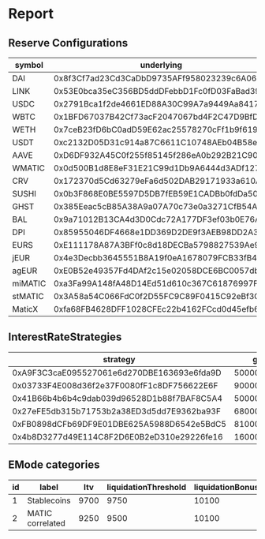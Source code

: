 # Report

## Reserve Configurations

| symbol | underlying | aToken | stableDebtToken | variableDebtToken | decimals | ltv | liquidationThreshold | liquidationBonus | liquidationProtocolFee | reserveFactor | usageAsCollateralEnabled | borrowingEnabled | stableBorrowRateEnabled | supplyCap | borrowCap | debtCeiling | eModeCategory | interestRateStrategy | isActive | isFrozen | isSiloed | isBorrowableInIsolation | isFlashloanable | aTokenImpl | stableDebtTokenImpl | variableDebtTokenImpl |
|---|---|---|---|---|---|---|---|---|---|---|---|---|---|---|---|---|---|---|---|---|---|---|---|---|---|---|
| DAI | 0x8f3Cf7ad23Cd3CaDbD9735AFf958023239c6A063 | 0x82E64f49Ed5EC1bC6e43DAD4FC8Af9bb3A2312EE | 0xd94112B5B62d53C9402e7A60289c6810dEF1dC9B | 0x8619d80FB0141ba7F184CbF22fd724116D9f7ffC | 18 | 7500 | 8000 | 10500 | 1000 | 1000 | true | true | true | 45000000 | 30000000 | 0 | 1 | 0xA9F3C3caE095527061e6d270DBE163693e6fda9D | true | false | false | true | false | 0xa5ba6E5EC19a1Bf23C857991c857dB62b2Aa187B | 0x52A1CeB68Ee6b7B5D13E0376A1E0E4423A8cE26e | 0x81387c40EB75acB02757C1Ae55D5936E78c9dEd3 |
| LINK | 0x53E0bca35eC356BD5ddDFebbD1Fc0fD03FaBad39 | 0x191c10Aa4AF7C30e871E70C95dB0E4eb77237530 | 0x89D976629b7055ff1ca02b927BA3e020F22A44e4 | 0x953A573793604aF8d41F306FEb8274190dB4aE0e | 18 | 5000 | 6500 | 10750 | 1000 | 2000 | true | true | false | 297640 | 163702 | 0 | 0 | 0x03733F4E008d36f2e37F0080fF1c8DF756622E6F | true | false | false | false | false | 0xa5ba6E5EC19a1Bf23C857991c857dB62b2Aa187B | 0x52A1CeB68Ee6b7B5D13E0376A1E0E4423A8cE26e | 0x81387c40EB75acB02757C1Ae55D5936E78c9dEd3 |
| USDC | 0x2791Bca1f2de4661ED88A30C99A7a9449Aa84174 | 0x625E7708f30cA75bfd92586e17077590C60eb4cD | 0x307ffe186F84a3bc2613D1eA417A5737D69A7007 | 0xFCCf3cAbbe80101232d343252614b6A3eE81C989 | 6 | 8250 | 8500 | 10400 | 1000 | 1000 | true | true | true | 150000000 | 100000000 | 0 | 1 | 0x41B66b4b6b4c9dab039d96528D1b88f7BAF8C5A4 | true | false | false | true | false | 0xa5ba6E5EC19a1Bf23C857991c857dB62b2Aa187B | 0x52A1CeB68Ee6b7B5D13E0376A1E0E4423A8cE26e | 0x81387c40EB75acB02757C1Ae55D5936E78c9dEd3 |
| WBTC | 0x1BFD67037B42Cf73acF2047067bd4F2C47D9BfD6 | 0x078f358208685046a11C85e8ad32895DED33A249 | 0x633b207Dd676331c413D4C013a6294B0FE47cD0e | 0x92b42c66840C7AD907b4BF74879FF3eF7c529473 | 8 | 7000 | 7500 | 10650 | 1000 | 2000 | true | true | false | 1548 | 851 | 0 | 0 | 0x03733F4E008d36f2e37F0080fF1c8DF756622E6F | true | false | false | false | false | 0xa5ba6E5EC19a1Bf23C857991c857dB62b2Aa187B | 0x52A1CeB68Ee6b7B5D13E0376A1E0E4423A8cE26e | 0x81387c40EB75acB02757C1Ae55D5936E78c9dEd3 |
| WETH | 0x7ceB23fD6bC0adD59E62ac25578270cFf1b9f619 | 0xe50fA9b3c56FfB159cB0FCA61F5c9D750e8128c8 | 0xD8Ad37849950903571df17049516a5CD4cbE55F6 | 0x0c84331e39d6658Cd6e6b9ba04736cC4c4734351 | 18 | 8000 | 8250 | 10500 | 1000 | 1500 | true | true | false | 26900 | 14795 | 0 | 0 | 0x27eFE5db315b71753b2a38ED3d5dd7E9362ba93F | true | false | false | false | false | 0xa5ba6E5EC19a1Bf23C857991c857dB62b2Aa187B | 0x52A1CeB68Ee6b7B5D13E0376A1E0E4423A8cE26e | 0x81387c40EB75acB02757C1Ae55D5936E78c9dEd3 |
| USDT | 0xc2132D05D31c914a87C6611C10748AEb04B58e8F | 0x6ab707Aca953eDAeFBc4fD23bA73294241490620 | 0x70eFfc565DB6EEf7B927610155602d31b670e802 | 0xfb00AC187a8Eb5AFAE4eACE434F493Eb62672df7 | 6 | 7500 | 8000 | 10500 | 1000 | 1000 | true | true | true | 45000000 | 30000000 | 500000000 | 1 | 0xA9F3C3caE095527061e6d270DBE163693e6fda9D | true | false | false | true | false | 0xa5ba6E5EC19a1Bf23C857991c857dB62b2Aa187B | 0x52A1CeB68Ee6b7B5D13E0376A1E0E4423A8cE26e | 0x81387c40EB75acB02757C1Ae55D5936E78c9dEd3 |
| AAVE | 0xD6DF932A45C0f255f85145f286eA0b292B21C90B | 0xf329e36C7bF6E5E86ce2150875a84Ce77f477375 | 0xfAeF6A702D15428E588d4C0614AEFb4348D83D48 | 0xE80761Ea617F66F96274eA5e8c37f03960ecC679 | 18 | 6000 | 7000 | 10750 | 1000 | 0 | true | false | false | 36820 | 0 | 0 | 0 | 0x03733F4E008d36f2e37F0080fF1c8DF756622E6F | true | false | false | false | false | 0xa5ba6E5EC19a1Bf23C857991c857dB62b2Aa187B | 0x52A1CeB68Ee6b7B5D13E0376A1E0E4423A8cE26e | 0x81387c40EB75acB02757C1Ae55D5936E78c9dEd3 |
| WMATIC | 0x0d500B1d8E8eF31E21C99d1Db9A6444d3ADf1270 | 0x6d80113e533a2C0fe82EaBD35f1875DcEA89Ea97 | 0xF15F26710c827DDe8ACBA678682F3Ce24f2Fb56E | 0x4a1c3aD6Ed28a636ee1751C69071f6be75DEb8B8 | 18 | 6500 | 7000 | 11000 | 1000 | 2000 | true | true | false | 47000000 | 39950000 | 0 | 2 | 0xFB0898dCFb69DF9E01DBE625A5988D6542e5BdC5 | true | false | false | false | false | 0xa5ba6E5EC19a1Bf23C857991c857dB62b2Aa187B | 0x52A1CeB68Ee6b7B5D13E0376A1E0E4423A8cE26e | 0x81387c40EB75acB02757C1Ae55D5936E78c9dEd3 |
| CRV | 0x172370d5Cd63279eFa6d502DAB29171933a610AF | 0x513c7E3a9c69cA3e22550eF58AC1C0088e918FFf | 0x08Cb71192985E936C7Cd166A8b268035e400c3c3 | 0x77CA01483f379E58174739308945f044e1a764dc | 18 | 7500 | 8000 | 10500 | 1000 | 1000 | true | true | false | 937700 | 640437 | 0 | 0 | 0x03733F4E008d36f2e37F0080fF1c8DF756622E6F | true | false | false | false | false | 0xa5ba6E5EC19a1Bf23C857991c857dB62b2Aa187B | 0x52A1CeB68Ee6b7B5D13E0376A1E0E4423A8cE26e | 0x81387c40EB75acB02757C1Ae55D5936E78c9dEd3 |
| SUSHI | 0x0b3F868E0BE5597D5DB7fEB59E1CADBb0fdDa50a | 0xc45A479877e1e9Dfe9FcD4056c699575a1045dAA | 0x78246294a4c6fBf614Ed73CcC9F8b875ca8eE841 | 0x34e2eD44EF7466D5f9E0b782B5c08b57475e7907 | 18 | 2000 | 4500 | 11000 | 1000 | 2000 | true | true | false | 299320 | 102484 | 0 | 0 | 0x03733F4E008d36f2e37F0080fF1c8DF756622E6F | true | false | false | false | false | 0xa5ba6E5EC19a1Bf23C857991c857dB62b2Aa187B | 0x52A1CeB68Ee6b7B5D13E0376A1E0E4423A8cE26e | 0x81387c40EB75acB02757C1Ae55D5936E78c9dEd3 |
| GHST | 0x385Eeac5cB85A38A9a07A70c73e0a3271CfB54A7 | 0x8Eb270e296023E9D92081fdF967dDd7878724424 | 0x3EF10DFf4928279c004308EbADc4Db8B7620d6fc | 0xCE186F6Cccb0c955445bb9d10C59caE488Fea559 | 18 | 2500 | 4500 | 11500 | 1000 | 3500 | true | true | false | 5876000 | 3234000 | 0 | 0 | 0x03733F4E008d36f2e37F0080fF1c8DF756622E6F | true | false | false | false | false | 0xa5ba6E5EC19a1Bf23C857991c857dB62b2Aa187B | 0x52A1CeB68Ee6b7B5D13E0376A1E0E4423A8cE26e | 0x81387c40EB75acB02757C1Ae55D5936E78c9dEd3 |
| BAL | 0x9a71012B13CA4d3D0Cdc72A177DF3ef03b0E76A3 | 0x8ffDf2DE812095b1D19CB146E4c004587C0A0692 | 0xa5e408678469d23efDB7694b1B0A85BB0669e8bd | 0xA8669021776Bc142DfcA87c21b4A52595bCbB40a | 18 | 2000 | 4500 | 11000 | 1000 | 2000 | true | true | false | 361000 | 256140 | 0 | 0 | 0x4b8D3277d49E114C8F2D6E0B2eD310e29226fe16 | true | false | false | false | false | 0xa5ba6E5EC19a1Bf23C857991c857dB62b2Aa187B | 0x52A1CeB68Ee6b7B5D13E0376A1E0E4423A8cE26e | 0x81387c40EB75acB02757C1Ae55D5936E78c9dEd3 |
| DPI | 0x85955046DF4668e1DD369D2DE9f3AEB98DD2A369 | 0x724dc807b04555b71ed48a6896b6F41593b8C637 | 0xDC1fad70953Bb3918592b6fCc374fe05F5811B6a | 0xf611aEb5013fD2c0511c9CD55c7dc5C1140741A6 | 18 | 2000 | 4500 | 11000 | 1000 | 3500 | true | true | false | 1417 | 779 | 0 | 0 | 0x03733F4E008d36f2e37F0080fF1c8DF756622E6F | true | false | false | false | false | 0xa5ba6E5EC19a1Bf23C857991c857dB62b2Aa187B | 0x52A1CeB68Ee6b7B5D13E0376A1E0E4423A8cE26e | 0x81387c40EB75acB02757C1Ae55D5936E78c9dEd3 |
| EURS | 0xE111178A87A3BFf0c8d18DECBa5798827539Ae99 | 0x38d693cE1dF5AaDF7bC62595A37D667aD57922e5 | 0x8a9FdE6925a839F6B1932d16B36aC026F8d3FbdB | 0x5D557B07776D12967914379C71a1310e917C7555 | 2 | 6500 | 7000 | 10750 | 1000 | 1000 | true | true | true | 4000000 | 947000 | 500000000 | 1 | 0xA9F3C3caE095527061e6d270DBE163693e6fda9D | true | false | false | false | false | 0xa5ba6E5EC19a1Bf23C857991c857dB62b2Aa187B | 0x52A1CeB68Ee6b7B5D13E0376A1E0E4423A8cE26e | 0x81387c40EB75acB02757C1Ae55D5936E78c9dEd3 |
| jEUR | 0x4e3Decbb3645551B8A19f0eA1678079FCB33fB4c | 0x6533afac2E7BCCB20dca161449A13A32D391fb00 | 0x6B4b37618D85Db2a7b469983C888040F7F05Ea3D | 0x44705f578135cC5d703b4c9c122528C73Eb87145 | 18 | 0 | 0 | 0 | 1000 | 2000 | false | true | false | 0 | 0 | 0 | 1 | 0x41B66b4b6b4c9dab039d96528D1b88f7BAF8C5A4 | true | true | false | false | false | 0xa5ba6E5EC19a1Bf23C857991c857dB62b2Aa187B | 0x52A1CeB68Ee6b7B5D13E0376A1E0E4423A8cE26e | 0x81387c40EB75acB02757C1Ae55D5936E78c9dEd3 |
| agEUR | 0xE0B52e49357Fd4DAf2c15e02058DCE6BC0057db4 | 0x8437d7C167dFB82ED4Cb79CD44B7a32A1dd95c77 | 0x40B4BAEcc69B882e8804f9286b12228C27F8c9BF | 0x3ca5FA07689F266e907439aFd1fBB59c44fe12f6 | 18 | 0 | 0 | 0 | 1000 | 2000 | false | true | false | 0 | 0 | 0 | 1 | 0xA9F3C3caE095527061e6d270DBE163693e6fda9D | true | false | false | false | false | 0xa5ba6E5EC19a1Bf23C857991c857dB62b2Aa187B | 0x52A1CeB68Ee6b7B5D13E0376A1E0E4423A8cE26e | 0x81387c40EB75acB02757C1Ae55D5936E78c9dEd3 |
| miMATIC | 0xa3Fa99A148fA48D14Ed51d610c367C61876997F1 | 0xeBe517846d0F36eCEd99C735cbF6131e1fEB775D | 0x687871030477bf974725232F764aa04318A8b9c8 | 0x18248226C16BF76c032817854E7C83a2113B4f06 | 18 | 7500 | 8000 | 10500 | 1000 | 2000 | true | true | false | 1100000 | 600000 | 200000000 | 1 | 0xA9F3C3caE095527061e6d270DBE163693e6fda9D | true | false | false | false | false | 0xa5ba6E5EC19a1Bf23C857991c857dB62b2Aa187B | 0x52A1CeB68Ee6b7B5D13E0376A1E0E4423A8cE26e | 0x81387c40EB75acB02757C1Ae55D5936E78c9dEd3 |
| stMATIC | 0x3A58a54C066FdC0f2D55FC9C89F0415C92eBf3C4 | 0xEA1132120ddcDDA2F119e99Fa7A27a0d036F7Ac9 | 0x1fFD28689DA7d0148ff0fCB669e9f9f0Fc13a219 | 0x6b030Ff3FB9956B1B69f475B77aE0d3Cf2CC5aFa | 18 | 5000 | 6500 | 11000 | 2000 | 2000 | true | false | false | 7500000 | 0 | 0 | 2 | 0x03733F4E008d36f2e37F0080fF1c8DF756622E6F | true | false | false | false | false | 0xa5ba6E5EC19a1Bf23C857991c857dB62b2Aa187B | 0x52A1CeB68Ee6b7B5D13E0376A1E0E4423A8cE26e | 0x81387c40EB75acB02757C1Ae55D5936E78c9dEd3 |
| MaticX | 0xfa68FB4628DFF1028CFEc22b4162FCcd0d45efb6 | 0x80cA0d8C38d2e2BcbaB66aA1648Bd1C7160500FE | 0x62fC96b27a510cF4977B59FF952Dc32378Cc221d | 0xB5b46F918C2923fC7f26DB76e8a6A6e9C4347Cf9 | 18 | 5000 | 6500 | 11000 | 2000 | 2000 | true | false | false | 6000000 | 0 | 0 | 2 | 0x03733F4E008d36f2e37F0080fF1c8DF756622E6F | true | false | false | false | false | 0xa5ba6E5EC19a1Bf23C857991c857dB62b2Aa187B | 0x52A1CeB68Ee6b7B5D13E0376A1E0E4423A8cE26e | 0x81387c40EB75acB02757C1Ae55D5936E78c9dEd3 |


## InterestRateStrategies

| strategy | getBaseStableBorrowRate | getStableRateSlope1 | getStableRateSlope2 | optimalStableToTotal | maxStabletoTotalExcess | getBaseVariableBorrowRate | getVariableRateSlope1 | getVariableRateSlope2 | optimalUsageRatio | maxExcessUsageRatio |
|---|---|---|---|---|---|---|---|---|---|---|
| 0xA9F3C3caE095527061e6d270DBE163693e6fda9D | 50000000000000000000000000 | 5000000000000000000000000 | 750000000000000000000000000 | 200000000000000000000000000 | 800000000000000000000000000 | 0 | 40000000000000000000000000 | 750000000000000000000000000 | 800000000000000000000000000 | 200000000000000000000000000 |
| 0x03733F4E008d36f2e37F0080fF1c8DF756622E6F | 90000000000000000000000000 | 0 | 0 | 200000000000000000000000000 | 800000000000000000000000000 | 0 | 70000000000000000000000000 | 3000000000000000000000000000 | 450000000000000000000000000 | 550000000000000000000000000 |
| 0x41B66b4b6b4c9dab039d96528D1b88f7BAF8C5A4 | 50000000000000000000000000 | 5000000000000000000000000 | 600000000000000000000000000 | 200000000000000000000000000 | 800000000000000000000000000 | 0 | 40000000000000000000000000 | 600000000000000000000000000 | 900000000000000000000000000 | 100000000000000000000000000 |
| 0x27eFE5db315b71753b2a38ED3d5dd7E9362ba93F | 68000000000000000000000000 | 40000000000000000000000000 | 800000000000000000000000000 | 200000000000000000000000000 | 800000000000000000000000000 | 10000000000000000000000000 | 38000000000000000000000000 | 800000000000000000000000000 | 800000000000000000000000000 | 200000000000000000000000000 |
| 0xFB0898dCFb69DF9E01DBE625A5988D6542e5BdC5 | 81000000000000000000000000 | 0 | 0 | 200000000000000000000000000 | 800000000000000000000000000 | 0 | 61000000000000000000000000 | 1000000000000000000000000000 | 750000000000000000000000000 | 250000000000000000000000000 |
| 0x4b8D3277d49E114C8F2D6E0B2eD310e29226fe16 | 160000000000000000000000000 | 0 | 0 | 200000000000000000000000000 | 800000000000000000000000000 | 30000000000000000000000000 | 140000000000000000000000000 | 1500000000000000000000000000 | 800000000000000000000000000 | 200000000000000000000000000 |


## EMode categories


| id | label | ltv | liquidationThreshold | liquidationBonus | priceSource |
|---|---|---|---|---|---|
| 1 | Stablecoins | 9700 | 9750 | 10100 | 0x0000000000000000000000000000000000000000 |
| 2 | MATIC correlated | 9250 | 9500 | 10100 | 0x0000000000000000000000000000000000000000 |


